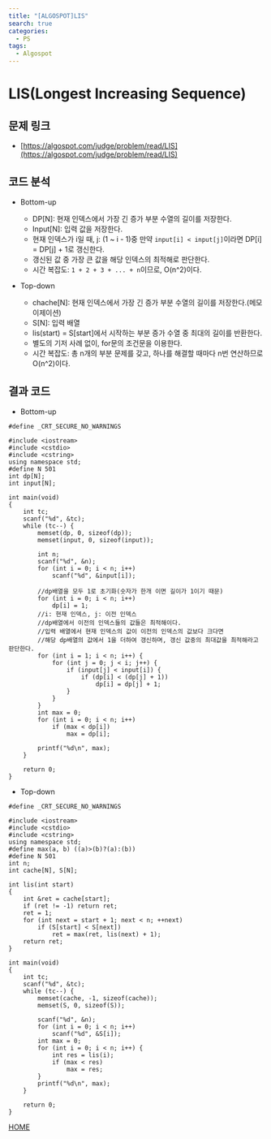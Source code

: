 ```yaml
---
title: "[ALGOSPOT]LIS"
search: true
categories:
  - PS
tags:
  - Algospot
---
```


# LIS(Longest Increasing Sequence)

## 문제 링크
- [https://algospot.com/judge/problem/read/LIS](https://algospot.com/judge/problem/read/LIS)

## 코드 분석
- Bottom-up
  - DP[N]: 현재 인덱스에서 가장 긴 증가 부분 수열의 길이를 저장한다.
  - Input[N]: 입력 값을 저장한다.
  - 현재 인덱스가 i일 때, j: (1 ~ i - 1)중 만약 ```input[i] < input[j]```이라면 DP[i] = DP[j] + 1로 갱신한다.
  - 갱신된 값 중 가장 큰 값을 해당 인덱스의 최적해로 판단한다.
  - 시간 복잡도: ```1 + 2 + 3 + ... + n```이므로, O(n^2)이다.

- Top-down
	- chache[N]: 현재 인덱스에서 가장 긴 증가 부분 수열의 길이를 저장한다.(메모이제이션)
	- S[N]: 입력 배열
	- lis(start) = S[start]에서 시작하는 부분 증가 수열 중 최대의 길이를 반환한다.
	- 별도의 기저 사례 없이, for문의 조건문을 이용한다.
	- 시간 복잡도: 총 n개의 부분 문제를 갖고, 하나를 해결할 때마다 n번 연산하므로 O(n^2)이다.

## 결과 코드
- Bottom-up
```
#define _CRT_SECURE_NO_WARNINGS

#include <iostream>
#include <cstdio>
#include <cstring>
using namespace std;
#define N 501
int dp[N];
int input[N];

int main(void)
{
	int tc;
	scanf("%d", &tc);
	while (tc--) {
		memset(dp, 0, sizeof(dp));
		memset(input, 0, sizeof(input));

		int n;
		scanf("%d", &n);
		for (int i = 0; i < n; i++)
			scanf("%d", &input[i]);

		//dp배열을 모두 1로 초기화(숫자가 한개 이면 길이가 1이기 때문)
		for (int i = 0; i < n; i++)
			dp[i] = 1;
		//i: 현재 인덱스, j: 이전 인덱스
		//dp배열에서 이전의 인덱스들의 값들은 최적해이다.
		//입력 배열에서 현재 인덱스의 값이 이전의 인덱스의 값보다 크다면
		//해당 dp배열의 값에서 1을 더하여 갱신하며, 갱신 값중의 최대값을 최적해라고 판단한다.
		for (int i = 1; i < n; i++) {
			for (int j = 0; j < i; j++) {
				if (input[j] < input[i]) {
					if (dp[i] < (dp[j] + 1))
						dp[i] = dp[j] + 1;
				}
			}
		}
		int max = 0;
		for (int i = 0; i < n; i++)
			if (max < dp[i])
				max = dp[i];

		printf("%d\n", max);
	}

	return 0;
}
```

- Top-down
```
#define _CRT_SECURE_NO_WARNINGS

#include <iostream>
#include <cstdio>
#include <cstring>
using namespace std;
#define max(a, b) ((a)>(b)?(a):(b))
#define N 501
int n;
int cache[N], S[N];

int lis(int start)
{
	int &ret = cache[start];
	if (ret != -1) return ret;
	ret = 1;
	for (int next = start + 1; next < n; ++next)
		if (S[start] < S[next])
			ret = max(ret, lis(next) + 1);
	return ret;
}

int main(void)
{
	int tc;
	scanf("%d", &tc);
	while (tc--) {
		memset(cache, -1, sizeof(cache));
		memset(S, 0, sizeof(S));

		scanf("%d", &n);
		for (int i = 0; i < n; i++)
			scanf("%d", &S[i]);
		int max = 0;
		for (int i = 0; i < n; i++) {
			int res = lis(i);
			if (max < res)
				max = res;
		}
		printf("%d\n", max);
	}

	return 0;
}
```

[HOME](https://codemcd.github.io/)
